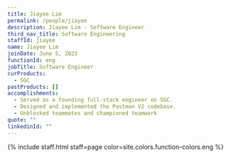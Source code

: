 ```yaml
---
title: Jiayee Lim
permalink: /people/jiayee
description: Jiayee Lim - Software Engineer
third_nav_title: Software Engineering
staffId: jiayee
name: Jiayee Lim
joinDate: June 5, 2023
functionId: eng
jobTitle: Software Engineer
curProducts:
  - SGC
pastProducts: []
accomplishments:
  - Served as a founding full-stack engineer on SGC.
  - Designed and implemented the Postman V2 codebase.
  - Unblocked teammates and championed teamwork
quote: ""
linkedinId: ""
---
```


{% include staff.html staff=page color=site.colors.function-colors.eng %}
